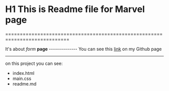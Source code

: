 # H1 This is Readme file for Marvel page
============================================================================

It's about *form* **page** --------------
You can see this [link](https://mol4anovole.github.io/Marvel/index.html) on my Github page
***
on this project you can see:
* index.html
* main.css
* readme.md

   
